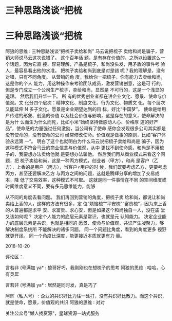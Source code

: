 # 三种思路浅谈“把梳

# 三种思路浅谈“把梳

阿狼的思维 : 三种思路浅谈“把梳子卖给和尚” 马云说把梳子 卖给和尚是骗子，营销大师说马云这次说错了。 这个百年话 题，是有存在价值的，之所以设置这么一个话题，因为它直 接、容易理解，产品是梳子，和尚没头发，用矛盾的事件考 验人，最容易看出他的水准。 把梳子卖给和尚到底是对是错 呢？我的理解是，没有对错，只有不同角度。 从营销的角 度，我给你一把梳子，你有能力去卖给和尚，这是你的个人 能力，用这种操作来考验团队成员，激发营销创意，这是可 行的。但是专门成立一个公司生产梳子，卖给和尚，显然是 不可行的，这是一个浅显的道理。 然后我们升华一下。 所 有的优秀创业者都在讲企业文化、愿景、使命与价值观。文 化分四个层次：精神文化、制度文化、行为文化、物质文 化，每个层次又能延伸 N 多子文化。愿景是企业期望达到的目 标，好比“中国梦”。 使命是给用户传递的形象、创造的价值 以及社会价值与影响，这是存在的意义，使命解决的是为什 么而生为什么而死，比如小米“始终坚持做感动人心、价格厚 道的好产品”，使命感的力量强过任何激励，当公司有了使命 感你会发现很多公司其实都是没有使命的，没有使命的公司 经常修改使命。价值观是做事的原则，比如“客户体验永远第 一”。 明白了这个也就明白为什么马云说把梳子卖给和尚是 骗子，因为这种模式不符合马云的商业信念与价值观，从中 更找不到使命感，和尚是不用梳子的，我要想办法卖给他就 是要想办法骗他。 然后我们再从商业模式来看这个问题，把 梳子卖给和尚，这是一种丙方模式，创业者（甲方），和尚 是客户（乙方），上香的是用户（丙方），当客户≠用户的时 候，我们既要考虑乙方，更要考虑丙方，甚至还要解决乙方 与丙方之间的问题，这就是腾辉分享的增加了交易成本，降 低了交易效率，这种模式不可取。 这就是同一件事情在不同 的空间维度或时间维度意义不同，要有多元思维能力，能够

从不同的角度去看问题。 我们再回到营销的角度，把梳子卖 给和尚，都说让和尚卖给上香的人，这样的方法有很多，定 位“烦恼梳”“平安梳”“富贵梳”，因为来上香的人普遍都是求平 安、求富贵、求心安，但是如果这个和尚独自一人，没在庙 堂又该如何呢？ 决定个人能力的底层元素是常识，也就是元 认知能力。 决定企业能力的底层元素是共识，也就是相同的 愿景、使命与价值观，共识产生凝聚力，够解决制度系统所 不能解决的诸多问题。 同一个问题比角度，看到的角度更多 视野就更开阔。 同一个角度比深度，能更接近本质就更有力 量。

2018-10-20

评论区：

言若非 (号满加 ya* : 狼哥好巧，我刚刚也在想梳子的思考 阿狼的思维 : 哈哈，心有灵犀

言若非 (号满加 ya* : 居然是同时发，真是巧了

阿辉（私人号） : 企业的共识好比力往一处打，没有共识好比散力。而这个共识，就是使命，愿景，价值观的共识 阿狼的思维 : 对对

关注公众号"懒人找资源"，星球资源一站式服务